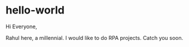 # hello-world
Hi Everyone,

Rahul here, a millennial. I would like to do RPA projects.
Catch you soon.
